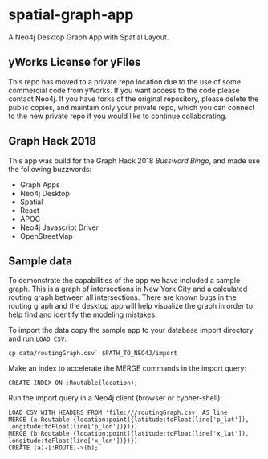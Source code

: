 # spatial-graph-app

A Neo4j Desktop Graph App with Spatial Layout.

## yWorks License for yFiles

This repo has moved to a private repo location due to the use of some
commercial code from yWorks. If you want access to the code please contact
Neo4j. If you have forks of the original repository, please delete the
public copies, and maintain only your private repo, which you can connect
to the new private repo if you would like to continue collaborating.

## Graph Hack 2018

This app was build for the Graph Hack 2018 _Bussword Bingo_, and made use the following buzzwords:

* Graph Apps
* Neo4j Desktop
* Spatial
* React
* APOC
* Neo4j Javascript Driver
* OpenStreetMap

## Sample data

To demonstrate the capabilities of the app we have included a sample graph.
This is a graph of intersections in New York City and a calculated routing
graph between all intersections. There are known bugs in the routing graph
and the desktop app will help visualize the graph in order to help find and
identify the modeling mistakes.

To import the data copy the sample app to your database import directory
and run `LOAD CSV`:

    cp data/routingGraph.csv` $PATH_TO_NEO4J/import

Make an index to accelerate the MERGE commands in the import query:

    CREATE INDEX ON :Routable(location);

Run the import query in a Neo4j client (browser or cypher-shell):

    LOAD CSV WITH HEADERS FROM 'file:///routingGraph.csv' AS line
    MERGE (a:Routable {location:point({latitude:toFloat(line['p_lat']), longitude:toFloat(line['p_lon'])})})
    MERGE (b:Routable {location:point({latitude:toFloat(line['x_lat']), longitude:toFloat(line['x_lon'])})})
    CREATE (a)-[:ROUTE]->(b);

